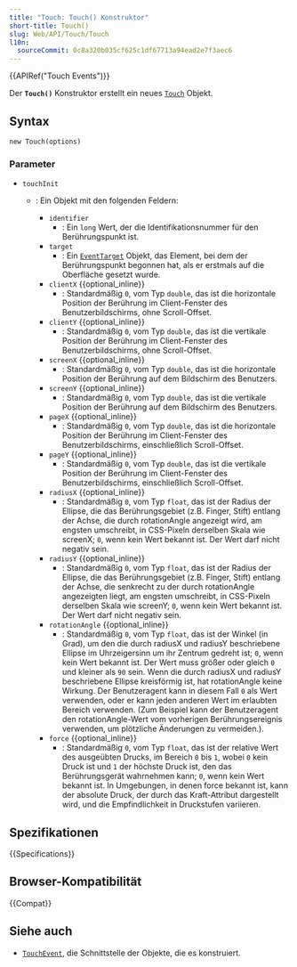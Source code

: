 ```yaml
---
title: "Touch: Touch() Konstruktor"
short-title: Touch()
slug: Web/API/Touch/Touch
l10n:
  sourceCommit: 0c8a320b035cf625c1df67713a94ead2e7f3aec6
---
```


{{APIRef("Touch Events")}}

Der **`Touch()`** Konstruktor erstellt ein neues [`Touch`](/de/docs/Web/API/Touch) Objekt.

## Syntax

```js-nolint
new Touch(options)
```

### Parameter

- `touchInit`

  - : Ein Objekt mit den folgenden Feldern:

    - `identifier`
      - : Ein `long` Wert, der die Identifikationsnummer für den Berührungspunkt ist.
    - `target`
      - : Ein [`EventTarget`](/de/docs/Web/API/EventTarget) Objekt, das Element, bei dem der Berührungspunkt begonnen hat, als er erstmals auf die Oberfläche gesetzt wurde.
    - `clientX` {{optional_inline}}
      - : Standardmäßig `0`, vom Typ `double`, das ist die horizontale Position der Berührung im Client-Fenster des Benutzerbildschirms, ohne Scroll-Offset.
    - `clientY` {{optional_inline}}
      - : Standardmäßig `0`, vom Typ `double`, das ist die vertikale Position der Berührung im Client-Fenster des Benutzerbildschirms, ohne Scroll-Offset.
    - `screenX` {{optional_inline}}
      - : Standardmäßig `0`, vom Typ `double`, das ist die horizontale Position der Berührung auf dem Bildschirm des Benutzers.
    - `screenY` {{optional_inline}}
      - : Standardmäßig `0`, vom Typ `double`, das ist die vertikale Position der Berührung auf dem Bildschirm des Benutzers.
    - `pageX` {{optional_inline}}
      - : Standardmäßig `0`, vom Typ `double`, das ist die horizontale Position der Berührung im Client-Fenster des Benutzerbildschirms, einschließlich Scroll-Offset.
    - `pageY` {{optional_inline}}
      - : Standardmäßig `0`, vom Typ `double`, das ist die vertikale Position der Berührung im Client-Fenster des Benutzerbildschirms, einschließlich Scroll-Offset.
    - `radiusX` {{optional_inline}}
      - : Standardmäßig `0`, vom Typ `float`, das ist der Radius der Ellipse, die das Berührungsgebiet (z.B. Finger, Stift) entlang der Achse, die durch rotationAngle angezeigt wird, am engsten umschreibt, in CSS-Pixeln derselben Skala wie screenX; `0`, wenn kein Wert bekannt ist. Der Wert darf nicht negativ sein.
    - `radiusY` {{optional_inline}}
      - : Standardmäßig `0`, vom Typ `float`, das ist der Radius der Ellipse, die das Berührungsgebiet (z.B. Finger, Stift) entlang der Achse, die senkrecht zu der durch rotationAngle angezeigten liegt, am engsten umschreibt, in CSS-Pixeln derselben Skala wie screenY; `0`, wenn kein Wert bekannt ist. Der Wert darf nicht negativ sein.
    - `rotationAngle` {{optional_inline}}
      - : Standardmäßig `0`, vom Typ `float`, das ist der Winkel (in Grad), um den die durch radiusX und radiusY beschriebene Ellipse im Uhrzeigersinn um ihr Zentrum gedreht ist; `0`, wenn kein Wert bekannt ist. Der Wert muss größer oder gleich `0` und kleiner als `90` sein. Wenn die durch radiusX und radiusY beschriebene Ellipse kreisförmig ist, hat rotationAngle keine Wirkung. Der Benutzeragent kann in diesem Fall `0` als Wert verwenden, oder er kann jeden anderen Wert im erlaubten Bereich verwenden. (Zum Beispiel kann der Benutzeragent den rotationAngle-Wert vom vorherigen Berührungsereignis verwenden, um plötzliche Änderungen zu vermeiden.).
    - `force` {{optional_inline}}
      - : Standardmäßig `0`, vom Typ `float`, das ist der relative Wert des ausgeübten Drucks, im Bereich `0` bis `1`, wobei `0` kein Druck ist und `1` der höchste Druck ist, den das Berührungsgerät wahrnehmen kann; `0`, wenn kein Wert bekannt ist. In Umgebungen, in denen force bekannt ist, kann der absolute Druck, der durch das Kraft-Attribut dargestellt wird, und die Empfindlichkeit in Druckstufen variieren.

## Spezifikationen

{{Specifications}}

## Browser-Kompatibilität

{{Compat}}

## Siehe auch

- [`TouchEvent`](/de/docs/Web/API/TouchEvent), die Schnittstelle der Objekte, die es konstruiert.

